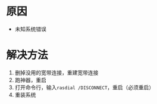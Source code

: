 <!-- TITLE: 故障 813 PPPoE拨号连接处于活动状态 -->
<!-- SUBTITLE: 本错误属于移动、联通故障 -->

# 原因

- 未知系统错误

# 解决方法

1. 删掉没用的宽带连接，重建宽带连接
2. 跑神器，重启
3. 打开命令行，输入`rasdial /DISCONNECT`，重启（必须重启）
4. 重装系统
